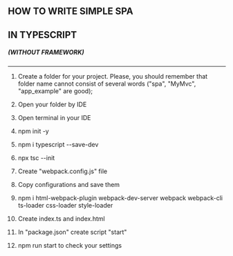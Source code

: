 ## HOW TO WRITE SIMPLE SPA
## IN TYPESCRIPT
##### (WITHOUT FRAMEWORK)
***

1. Create a folder for your project.
Please, you should remember that folder name cannot consist of several words ("spa", "MyMvc", "app_example" are good);

2. Open your folder by IDE

3. Open terminal in your IDE

4. npm init -y

5. npm i typescript --save-dev

6. npx tsc --init

7. Create "webpack.config.js" file

8. Copy configurations and save them

9. npm i html-webpack-plugin webpack-dev-server webpack webpack-cli ts-loader css-loader style-loader

10. Create index.ts and index.html

11. In "package.json" create script "start"

12. npm run start to check your settings